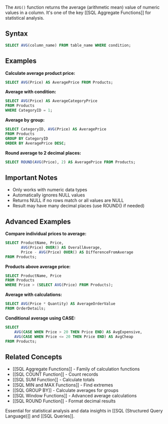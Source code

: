 The `AVG()` function returns the average (arithmetic mean) value of numeric values in a column. It's one of the key [[SQL Aggregate Functions]] for statistical analysis.

## Syntax
```sql
SELECT AVG(column_name) FROM table_name WHERE condition;
```

## Examples

**Calculate average product price:**
```sql
SELECT AVG(Price) AS AveragePrice FROM Products;
```

**Average with condition:**
```sql
SELECT AVG(Price) AS AverageCategoryPrice
FROM Products
WHERE CategoryID = 1;
```

**Average by group:**
```sql
SELECT CategoryID, AVG(Price) AS AveragePrice
FROM Products
GROUP BY CategoryID
ORDER BY AveragePrice DESC;
```

**Round average to 2 decimal places:**
```sql
SELECT ROUND(AVG(Price), 2) AS AveragePrice FROM Products;
```

## Important Notes
- Only works with numeric data types
- Automatically ignores NULL values
- Returns NULL if no rows match or all values are NULL
- Result may have many decimal places (use ROUND() if needed)

## Advanced Examples

**Compare individual prices to average:**
```sql
SELECT ProductName, Price,
       AVG(Price) OVER() AS OverallAverage,
       Price - AVG(Price) OVER() AS DifferenceFromAverage
FROM Products;
```

**Products above average price:**
```sql
SELECT ProductName, Price
FROM Products
WHERE Price > (SELECT AVG(Price) FROM Products);
```

**Average with calculations:**
```sql
SELECT AVG(Price * Quantity) AS AverageOrderValue
FROM OrderDetails;
```

**Conditional average using CASE:**
```sql
SELECT 
    AVG(CASE WHEN Price > 20 THEN Price END) AS AvgExpensive,
    AVG(CASE WHEN Price <= 20 THEN Price END) AS AvgCheap
FROM Products;
```

## Related Concepts
- [[SQL Aggregate Functions]] - Family of calculation functions
- [[SQL COUNT Function]] - Count records
- [[SQL SUM Function]] - Calculate totals
- [[SQL MIN and MAX Functions]] - Find extremes
- [[SQL GROUP BY]] - Calculate averages for groups
- [[SQL Window Functions]] - Advanced average calculations
- [[SQL ROUND Function]] - Format decimal results

Essential for statistical analysis and data insights in [[SQL (Structured Query Language)]] and [[SQL Queries]].
